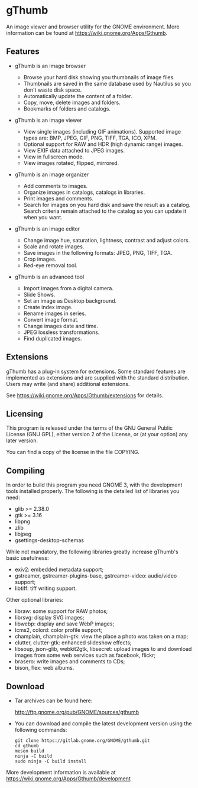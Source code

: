 # gThumb

An image viewer and browser utility for the GNOME environment.
More information can be found at https://wiki.gnome.org/Apps/Gthumb.

## Features

 * gThumb is an image browser

   + Browse your hard disk showing you thumbnails of image files.
   + Thumbnails are saved in the same database used by Nautilus so you
     don't waste disk space.
   + Automatically update the content of a folder.
   + Copy, move, delete images and folders.
   + Bookmarks of folders and catalogs.

 * gThumb is an image viewer

   + View single images (including GIF animations).  Supported image
     types are: BMP, JPEG, GIF, PNG, TIFF, TGA, ICO, XPM.
   + Optional support for RAW and HDR (high dynamic range) images.
   + View EXIF data attached to JPEG images.
   + View in fullscreen mode.
   + View images rotated, flipped, mirrored.

 * gThumb is an image organizer

   + Add comments to images.
   + Organize images in catalogs, catalogs in libraries.
   + Print images and comments.
   + Search for images on you hard disk and save the result as a catalog.
     Search criteria remain attached to the catalog so you can update it
     when you want.

 * gThumb is an image editor

   + Change image hue, saturation, lightness, contrast and adjust colors.
   + Scale and rotate images.
   + Save images in the following formats: JPEG, PNG, TIFF, TGA.
   + Crop images.
   + Red-eye removal tool.

 * gThumb is an advanced tool

   + Import images from a digital camera.
   + Slide Shows.
   + Set an image as Desktop background.
   + Create index image.
   + Rename images in series.
   + Convert image format.
   + Change images date and time.
   + JPEG lossless transformations.
   + Find duplicated images.

## Extensions

  gThumb has a plug-in system for extensions. Some standard features
  are implemented as extensions and are supplied with the standard
  distribution. Users may write (and share) additional extensions.

  See https://wiki.gnome.org/Apps/Gthumb/extensions for details.

## Licensing

  This program is released under the terms of the GNU General Public
  License (GNU GPL), either version 2 of the License, or (at your option) any
  later version.

  You can find a copy of the license in the file COPYING.

## Compiling

  In order to build this program you need GNOME 3, with the development tools installed properly.
  The following is the detailed list of libraries you need:

  * glib >= 2.38.0
  * gtk  >= 3.16
  * libpng
  * zlib
  * libjpeg
  * gsettings-desktop-schemas

  While not mandatory, the following libraries greatly increase gThumb's basic usefulness:

  * exiv2: embedded metadata support;
  * gstreamer, gstreamer-plugins-base, gstreamer-video: audio/video support;
  * libtiff: tiff writing support.

  Other optional libraries:

  * libraw: some support for RAW photos;
  * librsvg: display SVG images;
  * libwebp: display and save WebP images;
  * lcms2, colord: color profile support;
  * champlain, champlain-gtk: view the place a photo was taken on a map;
  * clutter, clutter-gtk: enhanced slideshow effects;
  * libsoup, json-glib, webkit2gtk, libsecret: upload images to and download images from some web services such as facebook, flickr;
  * brasero: write images and comments to CDs;
  * bison, flex: web albums.

## Download

  * Tar archives can be found here:

    http://ftp.gnome.org/pub/GNOME/sources/gthumb

  * You can download and compile the latest development version using the
    following commands:

        git clone https://gitlab.gnome.org/GNOME/gthumb.git
        cd gthumb
        meson build
        ninja -C build
        sudo ninja -C build install

   More development information is available at
   https://wiki.gnome.org/Apps/Gthumb/development
